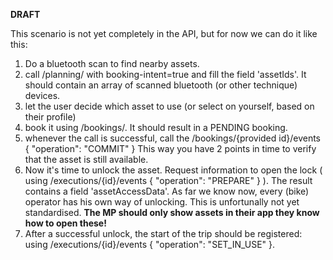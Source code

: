 __DRAFT__

This scenario is not yet completely in the API, but for now we can do it like this:
1. Do a bluetooth scan to find nearby assets.
2. call /planning/ with booking-intent=true and fill the field 'assetIds'. It should contain an array of scanned bluetooth (or other technique) devices. 
3. let the user decide which asset to use (or select on yourself, based on their profile)
4. book it using ​/bookings​/. It should result in a PENDING booking.
5. whenever the call is successful, call the /bookings/{provided id}/events { "operation": "COMMIT" } This way you have 2 points in time to verify that the asset is still available.
6. Now it's time to unlock the asset. Request information to open the lock ( using /executions/{id}/events { "operation": "PREPARE" } ). The result contains a field 'assetAccessData'. As far we know now, every (bike) operator has his own way of unlocking. This is unfortunally not yet standardised. **The MP should only show assets in their app they know how to open these!**
7. After a successful unlock, the start of the trip should be registered: using /executions/{id}/events { "operation": "SET_IN_USE" }.